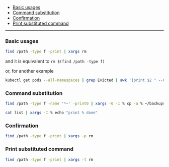 - [Basic usages](#basic-usages)
- [Command substitution](#command-substitution)
- [Confirmation](#confirmation)
- [Print substituted command](#print-substituted-command)
____

### Basic usages

```sh
find /path -type f -print | xargs rm
```

and it is equivalent to `rm $(find /path -type f)`

or, for another example

```sh
kubectl get pods --all-namespaces | grep Evicted | awk '{print $2 " --namespace=" $1}' | xargs kubectl delete pod
```

### Command substitution

```sh
find /path -type f -name '*~' -print0 | xargs -0 -I % cp -a % ~/backups
```

```sh
cat list | xargs -I % echo "print % done"
```

### Confirmation

```sh
find /path -type f -print | xargs -p rm
```

### Print substituted command

```sh
find /path -type f -print | xargs -t rm
```
